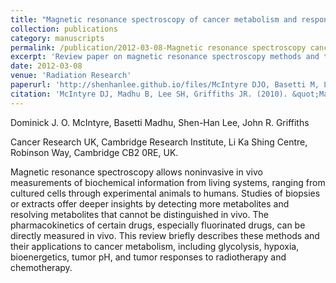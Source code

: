 ```yaml
---
title: "Magnetic resonance spectroscopy of cancer metabolism and response to therapy"
collection: publications
category: manuscripts
permalink: /publication/2012-03-08-Magnetic resonance spectroscopy cancer metabolism response therapy-number-2
excerpt: 'Review paper on magnetic resonance spectroscopy methods and their applications to cancer metabolism and tumour responses to radiotherapy and chemotherapy'
date: 2012-03-08
venue: 'Radiation Research'
paperurl: 'http://shenhanlee.github.io/files/McIntyre DJO, Basetti M, Lee SH, Griffiths JR_Radiation Research_2012.pdf'
citation: 'McIntyre DJ, Madhu B, Lee SH, Griffiths JR. (2010). &quot;Magnetic resonance spectroscopy of cancer metabolism and response to therapy.&quot; <i>Radiation Research</i>. 177(4):398-435.'
---
```

Dominick J. O. McIntyre, Basetti Madhu, Shen-Han Lee, John R. Griffiths

Cancer Research UK, Cambridge Research Institute, Li Ka Shing Centre, Robinson Way, Cambridge CB2 0RE, UK.

Magnetic resonance spectroscopy allows noninvasive in vivo measurements of biochemical information from living systems, ranging from cultured cells through experimental animals to humans. Studies of biopsies or extracts offer deeper insights by detecting more metabolites and resolving metabolites that cannot be distinguished in vivo. The pharmacokinetics of certain drugs, especially fluorinated drugs, can be directly measured in vivo. This review briefly describes these methods and their applications to cancer metabolism, including glycolysis, hypoxia, bioenergetics, tumor pH, and tumor responses to radiotherapy and chemotherapy.
